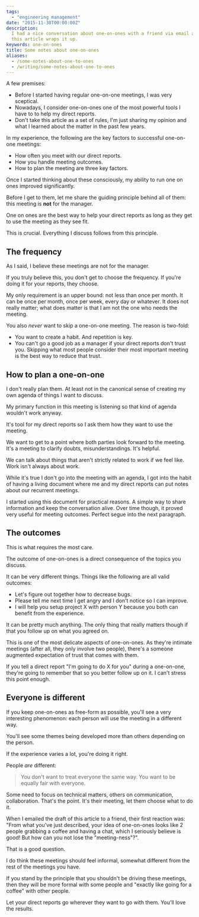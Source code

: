 ```yaml
---
tags:
  - "engineering management"
date: "2015-11-30T00:00:00Z"
description:
  I had a nice conversation about one-on-ones with a friend via email and
  this article wraps it up.
keywords: one-on-ones
title: Some notes about one-on-ones
aliases:
  - /some-notes-about-one-to-ones
  - /writing/some-notes-about-one-to-ones
---
```


A few premises:

- Before I started having regular one-on-one meetings, I was very sceptical.
- Nowadays, I consider one-on-ones one of the most powerful tools I have to to
  help my direct reports.
- Don't take this article as a set of rules, I'm just sharing my opinion and
what I learned about the matter in the past few years.

In my experience, the following are the key factors to successful one-on-one
meetings:

- How often you meet with our direct reports.
- How you handle meeting outcomes.
- How to plan the meeting are three key factors.

Once I started thinking about these consciously, my ability to run one on ones
improved significantly.

Before I get to them, let me share the guiding principle behind all of them:
this meeting is **not** for the manager.

One on ones are the best way to help your direct reports as long as they get to
use the meeting as they see fit.

This is crucial. Everything I discuss follows from this principle.

## The frequency

As I said, I believe these meetings are not for the manager.

If you truly believe this, you don't get to choose the frequency. If you're
doing it for your reports, they choose.

My only requirement is an upper bound: not less than once per month. It can be
once per month, once per week, every day or whatever. It does not really matter;
what does matter is that I am not the one who needs the meeting.

You also *never* want to skip a one-on-one meeting. The reason is
two-fold:

- You want to create a habit. And repetition is key.
- You can't go a good job as a manager if your direct reports don't trust you.
  Skipping what most people consider their most important meeting is the best
  way to reduce that trust.

## How to plan a one-on-one

I don't really plan them. At least not in the canonical sense of creating my own
agenda of things I want to discuss.

My primary function in this meeting is listening so that kind of agenda wouldn't
work anyway.

It's  tool for my direct reports so I ask them how they want to use the meeting.

We want to get to a point where both parties look forward to the meeting. It's a
meeting to clarify doubts, misunderstandings. It's helpful.

We can talk about things that aren't strictly related to work if we feel like.
Work isn't always about work.

While it's true I don't go into the meeting with an agenda, I got into the habit
of having a living document where me and my direct reports can put notes about
our recurrent meetings.

I started using this document for practical reasons. A simple way to share
information and keep the conversation alive. Over time though, it proved very
useful for meeting outcomes. Perfect segue into the next paragraph.

## The outcomes

This is what requires the most care.

The outcome of one-on-ones is a direct consequence of the topics you discuss.

It can be very different things. Things like the following are all valid
outcomes:

- Let's figure out together how to decrease bugs.
- Please tell me next time I get angry and I don't notice so I can improve.
- I will help you setup project X with person Y  because you both can benefit
  from the experience.

It can be pretty much anything. The only thing that really matters though if
that you follow up on what you agreed on.

This is one of the most delicate aspects of one-on-ones. As they're intimate
meetings (after all, they only involve two people), there's a someone augmented
expectation of trust that comes with them.

If you tell a direct report "I'm going to do X for you" during a one-on-one,
they're going to remember that so you better follow up on it. I can't stress
this point enough.

## Everyone is different

If you keep one-on-ones as free-form as possible, you'll see a very interesting
phenomenon: each person will use the meeting in a different way.

You'll see some themes being developed more than others depending on the person.

If the experience varies a lot, you're doing it right.

People _are_ different:

> You don't want to treat everyone the same way. You want to be equally fair
> with everyone.

Some need to focus on technical matters, others on communication, collaboration.
That's the point. It's their meeting, let them choose what to do it.

When I emailed the draft of this article to a friend, their first reaction was:
"From what you've just described, your idea of one-on-ones looks like 2 people
grabbing a coffee and having a chat, which I seriously believe is good! But how
can you not lose the "meeting-ness"?".

That is a good question.

I do think these meetings should feel informal, somewhat different from the rest
of the meetings you have.

If you stand by the principle that you shouldn't be driving these meetings, then
they will be more formal with some people and "exactly like going for a coffee"
with other people.

Let your direct reports go wherever they want to go with them. You'll love the
results.
